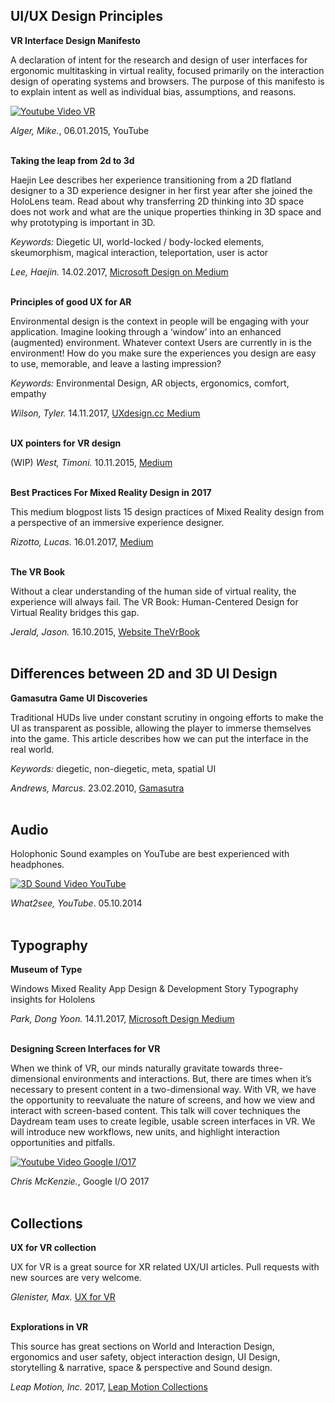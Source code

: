 ## UI/UX Design Principles

**VR Interface Design Manifesto**

A declaration of intent for the research and design of user interfaces for ergonomic
multitasking in virtual reality, focused primarily on the interaction design
of operating systems and browsers. The purpose of this manifesto is to explain
intent as well as individual bias, assumptions, and reasons.

[![Youtube Video VR](http://img.youtube.com/vi/n3b8hZ5NV2E/0.jpg)](http://www.youtube.com/watch?v=n3b8hZ5NV2E "VR Interface Design Manifesto")

*Alger, Mike.*, 06.01.2015, YouTube
<br><br>

**Taking the leap from 2d to 3d**

Haejin Lee describes her experience transitioning from a 2D flatland designer
to a 3D experience designer in her first year after she joined the HoloLens team.
Read about why transferring 2D thinking into 3D space does not work and what are
the unique properties thinking in 3D space and why prototyping is important in 3D.

*Keywords:* Diegetic UI, world-locked / body-locked elements, skeumorphism,
magical interaction, teleportation, user is actor

*Lee, Haejin.* 14.02.2017, [Microsoft Design on Medium][4]
<br><br>

**Principles of good UX for AR**

Environmental design is the context in people will be engaging with your application.
Imagine looking through a ‘window’ into an enhanced (augmented) environment.
Whatever context Users are currently in is the environment! How do you make sure the
experiences you design are easy to use, memorable, and leave a lasting impression?

*Keywords:* Environmental Design, AR objects, ergonomics, comfort, empathy

*Wilson, Tyler.* 14.11.2017, [UXdesign.cc Medium][6]
<br><br>

**UX pointers for VR design**

(WIP)
*West, Timoni.* 10.11.2015, [Medium][2]
<br><br>


**Best Practices For Mixed Reality Design in 2017**

This medium blogpost lists 15 design practices of Mixed Reality design from a
perspective of an immersive experience designer.

*Rizotto, Lucas.* 16.01.2017, [Medium][3]
<br><br>


**The VR Book**

Without a clear understanding of the human side of virtual reality,
the experience will always fail. The VR Book: Human-Centered Design for
Virtual Reality bridges this gap.

*Jerald, Jason.* 16.10.2015, [Website TheVrBook][7]
<br><br>

## Differences between 2D and 3D UI Design

**Gamasutra Game UI Discoveries**

Traditional HUDs live under constant scrutiny in ongoing efforts to make the
UI as transparent as possible, allowing the player to immerse themselves into the game.
This article describes how we can put the interface in the real world.

*Keywords:* diegetic, non-diegetic, meta, spatial UI

*Andrews, Marcus.* 23.02.2010, [Gamasutra][8]
<br><br>

## Audio

Holophonic Sound examples on YouTube are best experienced with headphones.

[![3D Sound Video YouTube](http://img.youtube.com/vi/MytAOmbnLpg/0.jpg)](http://www.youtube.com/watch?v=MytAOmbnLpg "Holophonic Sound (3D) - Psychiatric Hospital - Madness")

*What2see, YouTube*. 05.10.2014
<br><br>

## Typography

**Museum of Type**

Windows Mixed Reality App Design & Development Story
Typography insights for Hololens

*Park, Dong Yoon.* 14.11.2017, [Microsoft Design Medium][5]
<br><br>

**Designing Screen Interfaces for VR**

When we think of VR, our minds naturally gravitate towards three-dimensional
environments and interactions. But, there are times when it’s necessary to present content in a two-dimensional way. With VR, we have the opportunity to reevaluate the nature of screens, and how we view and interact with screen-based content. This talk will cover techniques the Daydream team uses to create legible, usable screen interfaces in VR. We will introduce new workflows, new units, and highlight interaction opportunities and pitfalls.

[![Youtube Video Google I/O17](http://img.youtube.com/vi/ES9jArHRFHQ/0.jpg)](http://www.youtube.com/watch?v=ES9jArHRFHQ "Designing Screen Interfaces for VR")

*Chris McKenzie.*, Google I/O 2017
<br><br>

## Collections

**UX for VR collection**

UX for VR is a great source for XR related UX/UI articles.
Pull requests with new sources are very welcome.

*Glenister, Max.* [UX for VR][0]
<br><br>

**Explorations in VR**

This source has great sections on World and Interaction Design, ergonomics
and user safety, object interaction design, UI Design, storytelling & narrative, space & perspective
and Sound design.

*Leap Motion, Inc.* 2017, [Leap Motion Collections][1]
<br><br>


[0]: https://www.uxofvr.com/
[1]: https://developer.leapmotion.com/explorations#110
[2]: https://medium.com/@timoni/ux-pointers-for-vr-design-dd52b718e19
[3]: https://medium.com/futurepi/best-practices-for-mixed-reality-design-in-2017-7dab602574eb
[4]: https://medium.com/microsoft-design/taking-the-leap-from-2d-to-3d-4199ccc777a1
[5]: https://medium.com/microsoft-design/museum-of-type-windows-mixed-reality-app-design-development-story-95ef8b35f196
[6]: https://uxdesign.cc/the-principles-of-good-user-experience-design-for-augmented-reality-d8e22777aabd
[7]: http://www.thevrbook.net/
[8]: https://www.gamasutra.com/view/feature/4286/game_ui_discoveries_what_players_.php?print=1